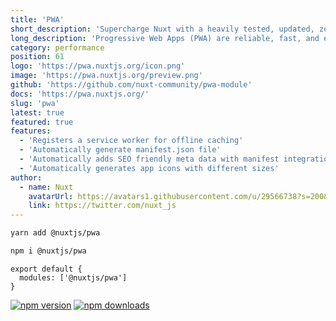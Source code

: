 ```yaml
---
title: 'PWA'
short_description: 'Supercharge Nuxt with a heavily tested, updated, zero-config and stable PWA solution!'
long_description: 'Progressive Web Apps (PWA) are reliable, fast, and engaging, although there are many things that can take a PWA from a baseline to exemplary experience.'
category: performance
position: 61
logo: 'https://pwa.nuxtjs.org/icon.png'
image: 'https://pwa.nuxtjs.org/preview.png'
github: 'https://github.com/nuxt-community/pwa-module'
docs: 'https://pwa.nuxtjs.org/'
slug: 'pwa'
latest: true
featured: true
features:
  - 'Registers a service worker for offline caching'
  - 'Automatically generate manifest.json file'
  - 'Automatically adds SEO friendly meta data with manifest integration'
  - 'Automatically generates app icons with different sizes'
author:
  - name: Nuxt
    avatarUrl: https://avatars1.githubusercontent.com/u/29566738?s=200&v=4
    link: https://twitter.com/nuxt_js
---
```


<code-group>
<code-block label="Yarn" active>

```bash
yarn add @nuxtjs/pwa
```

  </code-block>
  <code-block label="NPM">

```bash
npm i @nuxtjs/pwa
```

  </code-block>
</code-group>

```js{}[nuxt.config.js]
export default {
  modules: ['@nuxtjs/pwa']
}
```

<docs-button :docs="docs"></docs-button>

<authors :authors="authors"></authors>

<npm-buttons>
  <a href="https://npmjs.com/package/@nuxtjs/pwa" rel="nofollow"><img src="https://camo.githubusercontent.com/62bc851b7e15ae15e249d64bd2f9c32b426df848/68747470733a2f2f696d672e736869656c64732e696f2f6e706d2f762f406e7578746a732f7077612f6c61746573742e7376673f7374796c653d666c61742d737175617265" alt="npm version" data-canonical-src="https://img.shields.io/npm/v/@nuxtjs/pwa/latest.svg?style=flat-square" style="max-width:100%;"></a>
  <a href="https://npmjs.com/package/@nuxtjs/pwa" rel="nofollow"><img src="https://camo.githubusercontent.com/2753d9ef814c6106792a9ea5d99a3b9ce7ada572/68747470733a2f2f696d672e736869656c64732e696f2f6e706d2f64742f406e7578746a732f7077612e7376673f7374796c653d666c61742d737175617265" alt="npm downloads" data-canonical-src="https://img.shields.io/npm/dt/@nuxtjs/pwa.svg?style=flat-square" style="max-width:100%;"></a>
</npm-buttons>
